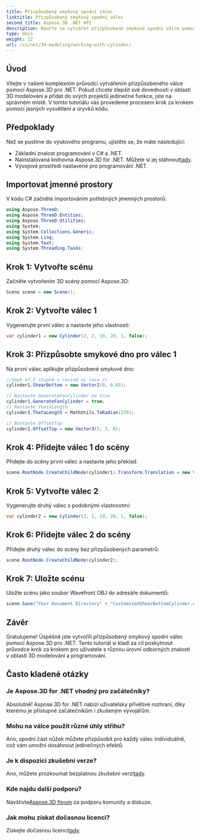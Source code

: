 ```yaml
---
title: Přizpůsobený smykový spodní válec
linktitle: Přizpůsobený smykový spodní válec
second_title: Aspose.3D .NET API
description: Naučte se vytvářet přizpůsobené smykové spodní válce pomocí Aspose.3D for .NET s naším podrobným průvodcem krok za krokem. Zvyšte své dovednosti v oblasti 3D modelování ještě dnes!
type: docs
weight: 12
url: /cs/net/3d-modeling/working-with-cylinder/
---
```

## Úvod
Vítejte v našem komplexním průvodci vytvářením přizpůsobeného válce pomocí Aspose.3D pro .NET. Pokud chcete zlepšit své dovednosti v oblasti 3D modelování a přidat do svých projektů jedinečné funkce, jste na správném místě. V tomto tutoriálu vás provedeme procesem krok za krokem pomocí jasných vysvětlení a úryvků kódu.
## Předpoklady
Než se pustíme do výukového programu, ujistěte se, že máte následující:
- Základní znalost programování v C# a .NET.
-  Nainstalovaná knihovna Aspose.3D for .NET. Můžete si jej stáhnout[tady](https://releases.aspose.com/3d/net/).
- Vývojové prostředí nastavené pro programování .NET.
## Importovat jmenné prostory
V kódu C# začněte importováním potřebných jmenných prostorů:
```csharp
using Aspose.ThreeD;
using Aspose.ThreeD.Entities;
using Aspose.ThreeD.Utilities;
using System;
using System.Collections.Generic;
using System.Linq;
using System.Text;
using System.Threading.Tasks;
```
## Krok 1: Vytvořte scénu
Začněte vytvořením 3D scény pomocí Aspose.3D:
```csharp
Scene scene = new Scene();
```
## Krok 2: Vytvořte válec 1
Vygenerujte první válec a nastavte jeho vlastnosti:
```csharp
var cylinder1 = new Cylinder(2, 2, 10, 20, 1, false);
```
## Krok 3: Přizpůsobte smykové dno pro válec 1
Na první válec aplikujte přizpůsobené smykové dno:
```csharp
//Smyk 47,5 stupně v rovině xy (osa z)
cylinder1.ShearBottom = new Vector2(0, 0.83); 

// Nastavte GenerateFanCylinder na true
cylinder1.GenerateFanCylinder = true;
// Nastavte ThetaLength
cylinder1.ThetaLength = MathUtils.ToRadian(270);

// Nastavte OffsetTop
cylinder1.OffsetTop = new Vector3(5, 3, 0);
```
## Krok 4: Přidejte válec 1 do scény
Přidejte do scény první válec a nastavte jeho překlad:
```csharp
scene.RootNode.CreateChildNode(cylinder1).Transform.Translation = new Vector3(10, 0, 0);
```
## Krok 5: Vytvořte válec 2
Vygenerujte druhý válec s podobnými vlastnostmi:
```csharp
var cylinder2 = new Cylinder(2, 2, 10, 20, 1, false);
```
## Krok 6: Přidejte válec 2 do scény
Přidejte druhý válec do scény bez přizpůsobených parametrů:
```csharp
scene.RootNode.CreateChildNode(cylinder2);
```
## Krok 7: Uložte scénu
Uložte scénu jako soubor Wavefront OBJ do adresáře dokumentů:
```csharp
scene.Save("Your Document Directory" + "CustomizedShearBottomCylinder.obj", FileFormat.WavefrontOBJ);
```
## Závěr
Gratulujeme! Úspěšně jste vytvořili přizpůsobený smykový spodní válec pomocí Aspose.3D pro .NET. Tento tutoriál si kladl za cíl poskytnout průvodce krok za krokem pro uživatele s různou úrovní odborných znalostí v oblasti 3D modelování a programování.
## Často kladené otázky
### Je Aspose.3D for .NET vhodný pro začátečníky?
Absolutně! Aspose.3D for .NET nabízí uživatelsky přívětivé rozhraní, díky kterému je přístupné začátečníkům i zkušeným vývojářům.
### Mohu na válce použít různé úhly střihu?
Ano, spodní část nůžek můžete přizpůsobit pro každý válec individuálně, což vám umožní dosáhnout jedinečných efektů.
### Je k dispozici zkušební verze?
 Ano, můžete prozkoumat bezplatnou zkušební verzi[tady](https://releases.aspose.com/).
### Kde najdu další podporu?
 Navštivte[Aspose.3D fórum](https://forum.aspose.com/c/3d/18) za podporu komunity a diskuze.
### Jak mohu získat dočasnou licenci?
 Získejte dočasnou licenci[tady](https://purchase.aspose.com/temporary-license/).